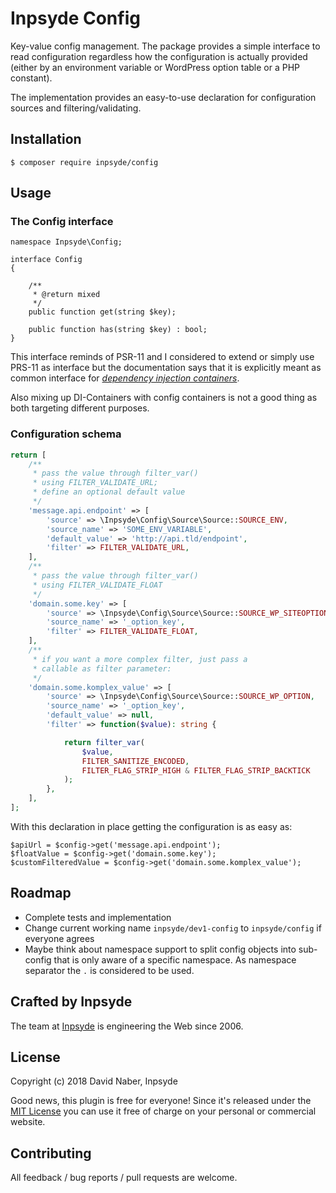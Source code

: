 # Inpsyde Config

Key-value config management. The package provides a simple interface to read configuration regardless how the configuration is actually provided (either by an environment variable or WordPress option table or a PHP constant).

The implementation provides an easy-to-use declaration for configuration sources and filtering/validating.

## Installation

```
$ composer require inpsyde/config
```

## Usage

### The Config interface

```
namespace Inpsyde\Config;

interface Config
{

    /**
     * @return mixed
     */
    public function get(string $key);

    public function has(string $key) : bool;
}
```
This interface reminds of PSR-11 and I considered to extend or simply use PRS-11 as interface but the documentation says that it is explicitly meant as common interface for [_dependency injection containers_](https://www.php-fig.org/psr/psr-11/).

Also mixing up DI-Containers with config containers is not a good thing as both targeting different purposes.


### Configuration schema

```php
return [
    /**
     * pass the value through filter_var()
     * using FILTER_VALIDATE_URL;
     * define an optional default value
     */
    'message.api.endpoint' => [
        'source' => \Inpsyde\Config\Source\Source::SOURCE_ENV,
        'source_name' => 'SOME_ENV_VARIABLE',
        'default_value' => 'http://api.tld/endpoint',
        'filter' => FILTER_VALIDATE_URL,
    ],
    /**
     * pass the value through filter_var()
     * using FILTER_VALIDATE_FLOAT
     */
    'domain.some.key' => [
        'source' => \Inpsyde\Config\Source\Source::SOURCE_WP_SITEOPTION,
        'source_name' => '_option_key',
        'filter' => FILTER_VALIDATE_FLOAT,
    ],
    /**
     * if you want a more complex filter, just pass a
     * callable as filter parameter:
     */
    'domain.some.komplex_value' => [
        'source' => \Inpsyde\Config\Source\Source::SOURCE_WP_OPTION,
        'source_name' => '_option_key',
        'default_value' => null,
        'filter' => function($value): string {

            return filter_var(
                $value,
                FILTER_SANITIZE_ENCODED,
                FILTER_FLAG_STRIP_HIGH & FILTER_FLAG_STRIP_BACKTICK
            );
        },
    ],
];
```

With this declaration in place getting the configuration is as easy as:

```
$apiUrl = $config->get('message.api.endpoint');
$floatValue = $config->get('domain.some.key');
$customFilteredValue = $config->get('domain.some.komplex_value');
```

## Roadmap

 * Complete tests and implementation
 * Change current working name `inpsyde/dev1-config` to `inpsyde/config` if everyone agrees
 * Maybe think about namespace support to split config objects into sub-config that is only aware of a specific namespace. As namespace separator the `.` is considered to be used.

## Crafted by Inpsyde

The team at [Inpsyde](https://inpsyde.com) is engineering the Web since 2006.

## License

Copyright (c) 2018 David Naber, Inpsyde

Good news, this plugin is free for everyone! Since it's released under the [MIT License](LICENSE) you can use it free of charge on your personal or commercial website.

## Contributing

All feedback / bug reports / pull requests are welcome.
